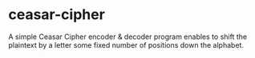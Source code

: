 # ceasar-cipher
A simple Ceasar Cipher encoder &amp; decoder program enables to shift the plaintext by a letter some fixed number of positions down the alphabet.
